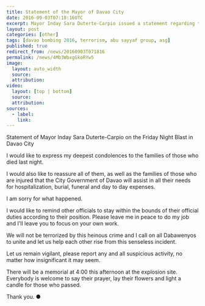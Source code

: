 ```yaml
---
title: Statement of the Mayor of Davao City
date: 2016-09-03T07:18:16UTC
excerpt: Mayor Inday Sara Duterte-Carpio issued a statement regarding the bomb blast in night market on Corner Padre Gomez St., Roxas Avenue, Davao City on 2 September 2016 at 10:30 PST that initially killed 10 and injured 60.
layout: post
categories: [other]
tags: [davao bombing 2016, terrorism, abu sayyaf group, asg]
published: true
redirect_from: /news/20160903T071816
permalink: /news/4Mb3WbxgGkoRYw5
image:
  layout: auto_width
  source: 
  attribution: 
video:
  layout: [top | bottom]
  source: 
  attribution: 
sources:
  - label:
    link: 
---
```


Statement of Mayor Inday Sara Duterte-Carpio on the Friday Night Blast in Davao City

I would like to express my deepest condolences to the families of those who died last night.

I would also like to reassure all of them, as well as the families of those who are injured that the City Government of Davao will assist in all their needs for hospitalization, burial, funeral and day to day expenses.

I am sorry for what happened.

I would like to remind other officials to stay within the bounds of their official duties according to their position. Please leave me in peace to do my job and I'll leave you to focus on your own work.

We will not be terrorized by this heinous crime and I call on all Dabawenyos to unite and let us help each other rise from this senseless incident.

Let us remain vigilant, please report any and all suspicious activity, no matter how insignificant it may seem.

There will be a memorial at 4:00 this afternoon at the explosion site. Everybody is welcome to say their prayer, lay their flowers and light a candle for those who passed.

Thank you.
&#x25cf;


